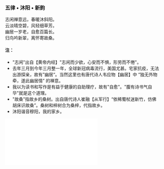 ### 五律 • 沐阳 • 新韵
志闲禅意远，春暖沐斜阳。\
云淡晴空碧，风轻细草芳。\
幽居一岁老，自愈百篇长。\
归鸟吟新翠，离怀寄故桑。

#### 注：
- "志闲"出自【黄帝内经】"志闲而少欲，心安而不惧，形劳而不倦"。
- 去年三月到今年三月整一年，全球新冠病毒流行，美国尤甚。宅家抗疫，无法出游探亲，故有”幽居“。当然这里也有唐代诗人韦应物【幽居】中 “独无外物牵，遂此幽居情” 的禅意。
- 我以为读书和写作是有益于健康的自助理疗，故有"自愈"。"腹有诗书气自华"就是这个道理。
- "故桑"指故乡的桑树。出自唐代诗人崔融【从军行】“依稀蜀杖迷新竹，仿佛胡床识故桑”。桑树和梓树合为桑梓，代指故乡。
- 沐阳谐音穆阳，我的家乡。

![](01.md)
